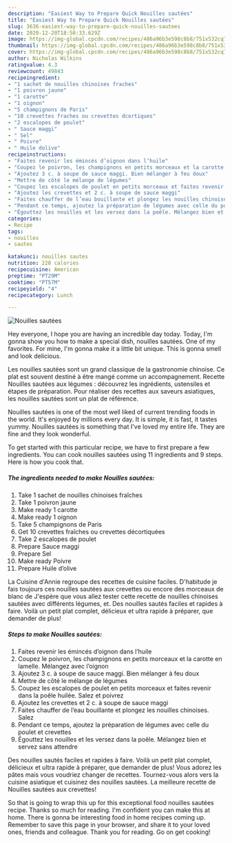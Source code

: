```yaml
---
description: "Easiest Way to Prepare Quick Nouilles sautées"
title: "Easiest Way to Prepare Quick Nouilles sautées"
slug: 3636-easiest-way-to-prepare-quick-nouilles-sautees
date: 2020-12-20T18:50:33.629Z
image: https://img-global.cpcdn.com/recipes/486a96b3e598c8b8/751x532cq70/nouilles-sautees-photo-principale-de-la-recette.jpg
thumbnail: https://img-global.cpcdn.com/recipes/486a96b3e598c8b8/751x532cq70/nouilles-sautees-photo-principale-de-la-recette.jpg
cover: https://img-global.cpcdn.com/recipes/486a96b3e598c8b8/751x532cq70/nouilles-sautees-photo-principale-de-la-recette.jpg
author: Nicholas Wilkins
ratingvalue: 4.3
reviewcount: 49843
recipeingredient:
- "1 sachet de nouilles chinoises fraches"
- "1 poivron jaune"
- "1 carotte"
- "1 oignon"
- "5 champignons de Paris"
- "10 crevettes fraches ou crevettes dcortiques"
- "2 escalopes de poulet"
- " Sauce maggi"
- " Sel"
- " Poivre"
- " Huile dolive"
recipeinstructions:
- "Faites revenir les émincés d’oignon dans l’huile"
- "Coupez le poivron, les champignons en petits morceaux et la carotte en lamelle. Mélangez avec l’oignon"
- "Ajoutez 3 c. à soupe de sauce maggi. Bien mélanger à feu doux"
- "Mettre de côté le mélange de légumes"
- "Coupez les escalopes de poulet en petits morceaux et faites revenir dans la poêle huilée. Salez et poivrez"
- "Ajoutez les crevettes et 2 c. à soupe de sauce maggi"
- "Faites chauffer de l’eau bouillante et plongez les nouilles chinoises. Salez"
- "Pendant ce temps, ajoutez la préparation de légumes avec celle du poulet et crevettes"
- "Égouttez les nouilles et les versez dans la poêle. Mélangez bien et servez sans attendre"
categories:
- Recipe
tags:
- nouilles
- sautes

katakunci: nouilles sautes 
nutrition: 228 calories
recipecuisine: American
preptime: "PT29M"
cooktime: "PT57M"
recipeyield: "4"
recipecategory: Lunch

---
```



![Nouilles sautées](https://img-global.cpcdn.com/recipes/486a96b3e598c8b8/751x532cq70/nouilles-sautees-photo-principale-de-la-recette.jpg)

Hey everyone, I hope you are having an incredible day today. Today, I'm gonna show you how to make a special dish, nouilles sautées. One of my favorites. For mine, I'm gonna make it a little bit unique. This is gonna smell and look delicious.

Les nouilles sautées sont un grand classique de la gastronomie chinoise. Ce plat est souvent destiné à être mangé comme un accompagnement. Recette Nouilles sautées aux légumes : découvrez les ingrédients, ustensiles et étapes de préparation. Pour réaliser des recettes aux saveurs asiatiques, les nouilles sautées sont un plat de référence.

Nouilles sautées is one of the most well liked of current trending foods in the world. It's enjoyed by millions every day. It is simple, it is fast, it tastes yummy. Nouilles sautées is something that I've loved my entire life. They are fine and they look wonderful.


To get started with this particular recipe, we have to first prepare a few ingredients. You can cook nouilles sautées using 11 ingredients and 9 steps. Here is how you cook that.

<!--inarticleads1-->

##### The ingredients needed to make Nouilles sautées:

1. Take 1 sachet de nouilles chinoises fraîches
1. Take 1 poivron jaune
1. Make ready 1 carotte
1. Make ready 1 oignon
1. Take 5 champignons de Paris
1. Get 10 crevettes fraîches ou crevettes décortiquées
1. Take 2 escalopes de poulet
1. Prepare  Sauce maggi
1. Prepare  Sel
1. Make ready  Poivre
1. Prepare  Huile d’olive


La Cuisine d&#39;Annie regroupe des recettes de cuisine faciles. D&#39;habitude je fais toujours ces nouilles sautées aux crevettes ou encore des morceaux de blanc de J&#39;espère que vous allez tester cette recette de nouilles chinoises sautées avec différents légumes, et. Des nouilles sautés faciles et rapides à faire. Voilà un petit plat complet, délicieux et ultra rapide à préparer, que demander de plus! 

<!--inarticleads2-->

##### Steps to make Nouilles sautées:

1. Faites revenir les émincés d’oignon dans l’huile
1. Coupez le poivron, les champignons en petits morceaux et la carotte en lamelle. Mélangez avec l’oignon
1. Ajoutez 3 c. à soupe de sauce maggi. Bien mélanger à feu doux
1. Mettre de côté le mélange de légumes
1. Coupez les escalopes de poulet en petits morceaux et faites revenir dans la poêle huilée. Salez et poivrez
1. Ajoutez les crevettes et 2 c. à soupe de sauce maggi
1. Faites chauffer de l’eau bouillante et plongez les nouilles chinoises. Salez
1. Pendant ce temps, ajoutez la préparation de légumes avec celle du poulet et crevettes
1. Égouttez les nouilles et les versez dans la poêle. Mélangez bien et servez sans attendre


Des nouilles sautés faciles et rapides à faire. Voilà un petit plat complet, délicieux et ultra rapide à préparer, que demander de plus! Vous adorez les pâtes mais vous voudriez changer de recettes. Tournez-vous alors vers la cuisine asiatique et cuisinez des nouilles sautées. La meilleure recette de Nouilles sautées aux crevettes! 

So that is going to wrap this up for this exceptional food nouilles sautées recipe. Thanks so much for reading. I'm confident you can make this at home. There is gonna be interesting food in home recipes coming up. Remember to save this page in your browser, and share it to your loved ones, friends and colleague. Thank you for reading. Go on get cooking!

